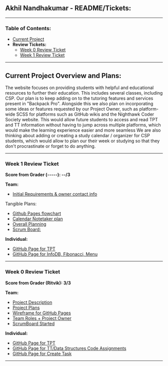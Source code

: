## Akhil Nandhakumar - README/Tickets:

***

### Table of Contents:
- [Current Project](#current-project-overview-and-plans)
- **Review Tickets:**
  - [Week 0 Review Ticket](#week-0-review-ticket)
  - [Week 1 Review Ticket](#week-1-review-ticket)

***

## Current Project Overview and Plans:
The website focuses on providing students with 
helpful and educational resources to further 
their education. This includes several classes, 
including CSP. Our plan is to keep adding on to the 
tutoring features and services present in 
"Backpack Pro". Alongside this we also plan on 
incorporating some ideas or features requested 
by our Project Owner, such as platform-wide 
SCSS for platforms such as GitHub wikis and the 
Nighthawk Coder Society website. This would allow 
future students to access and read TPT and TT 
information without having to jump across multiple 
platforms, which would make the learning experience 
easier and more seamless We are also thinking about 
adding or creating a study calendar / organizer for 
CSP students, which would allow to plan our their 
week or studying so that they don't procrastinate or 
forget to do anything.

***

### Week 1 Review Ticket
**Score from Grader (-----): --/3**

**Team:** 
- [Initial Requirements & owner contact info](https://github.com/AkhilNandhakumar/Guython#project-plans)

Tangible Plans:

- [Github Pages flowchart](https://docs.google.com/drawings/d/1mogokqAFAM5HKk9fLhzz1qdr9THwx2xbRpUxEg_czEs/edit?usp=sharing)
- [Calendar Notetaker plan](https://docs.google.com/drawings/d/1zjt5Qdw6l88m8sk59pMLM-W7xGrRt5vsgfnX6R5dAaE/edit?usp=sharing)
- [Overall Planning](https://github.com/AkhilNandhakumar/Guython#project-plans)
- [Scrum Board:](https://github.com/AkhilNandhakumar/Guython/projects/1)

**Individual:**
- [GitHub Page for TPT](https://akhilnandhakumar.github.io/Akhil-Data-Structures/tpt)
- [GitHub Page for InfoDB, Fibonacci, Menu](https://akhilnandhakumar.github.io/Akhil-Data-Structures/tt)

***

### Week 0 Review Ticket
**Score from Grader (Ritvik): 3/3**

**Team:**
- [Project Description](https://github.com/AkhilNandhakumar/Guython#project-description)
- [Project Plans](https://github.com/AkhilNandhakumar/Guython#project-plans)
- [Wireframe for GitHub Pages](https://docs.google.com/drawings/d/1mogokqAFAM5HKk9fLhzz1qdr9THwx2xbRpUxEg_czEs/edit?usp=sharing)
- [Team Roles + Project Owner](https://github.com/AkhilNandhakumar/Guython#contributors)
- [ScrumBoard Started](https://github.com/AkhilNandhakumar/Guython/projects/1)

**Individual:**
- [GitHub Page for TPT](https://akhilnandhakumar.github.io/Akhil-Data-Structures/tpt)
- [GitHub Page for TT/Data Structures Code Assignments](https://akhilnandhakumar.github.io/Akhil-Data-Structures/tt)
- [GitHub Page for Create Task](https://akhilnandhakumar.github.io/Akhil-Data-Structures/ct)

***
